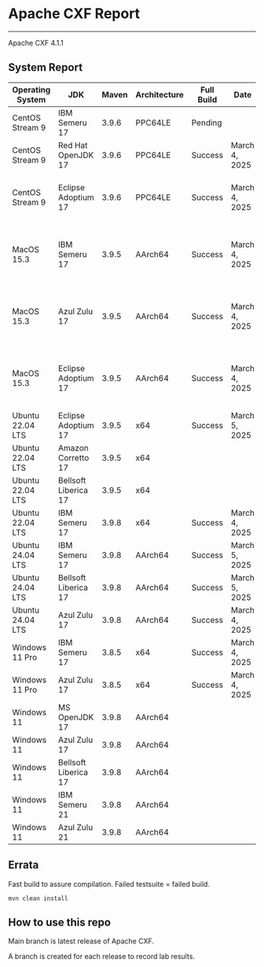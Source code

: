 # Apache CXF Report
--- 

Apache CXF 4.1.1

## System Report

| Operating System    | JDK       | Maven | Architecture | Full Build | Date  | Notes |
|---------------------|-----------|-------|--------------|------------|-------|-------|
| CentOS Stream 9     | IBM Semeru 17  | 3.9.6 | PPC64LE      | Pending  |  | |
| CentOS Stream 9     | Red Hat OpenJDK 17  | 3.9.6 | PPC64LE      |Success  | March 4, 2025 | |
| CentOS Stream 9     | Eclipse Adoptium 17  | 3.9.6 | PPC64LE     |Success  | March 4, 2025 | Some failed JAX-RS System Tests |
| MacOS 15.3          | IBM Semeru 17  | 3.9.5 | AArch64      | Success  | March 4, 2025 | Apache CXF SSE Integration System Tests for Tomcat .|
| MacOS 15.3          | Azul Zulu 17  | 3.9.5 | AArch64     |Success | March 4, 2025 | Apache CXF SSE Integration System Tests for Tomcat|
| MacOS 15.3          | Eclipse Adoptium 17  | 3.9.5 | AArch64      |Success | March 4, 2025 | Apache CXF SSE Integration System Tests for Tomcat|
| Ubuntu 22.04 LTS    | Eclipse Adoptium 17  | 3.9.5 | x64     |Success  | March 5, 2025| |
| Ubuntu 22.04 LTS    | Amazon Corretto 17  | 3.9.5 | x64      |   |  | |
| Ubuntu 22.04 LTS    | Bellsoft Liberica 17  | 3.9.5 | x64     |   |  | |
| Ubuntu 22.04 LTS    | IBM Semeru 17  | 3.9.8 | x64      | Success  | March 4, 2025| |
| Ubuntu 24.04 LTS    | IBM Semeru 17  | 3.9.8 | AArch64      |Success  | March 5, 2025| |
| Ubuntu 24.04 LTS    | Bellsoft Liberica 17 | 3.9.8 | AArch64      |Success  | March 5, 2025| |
| Ubuntu 24.04 LTS    | Azul Zulu 17  | 3.9.8 | AArch64      |Success  | March 4, 2025| |
| Windows 11 Pro      | IBM Semeru 17  | 3.8.5 | x64      | Success  | March 4, 2025 | |
| Windows 11 Pro      | Azul Zulu 17  | 3.8.5 | x64      | Success  | March 4, 2025 | |
| Windows 11       | MS OpenJDK 17  | 3.9.8 | AArch64      |   |  | |
| Windows 11       | Azul Zulu 17  | 3.9.8 | AArch64      | | | |
| Windows 11       | Bellsoft Liberica 17  | 3.9.8 | AArch64      |   |  | |
| Windows 11       | IBM Semeru 21  | 3.9.8 | AArch64      |   |  | |
| Windows 11       | Azul Zulu 21  | 3.9.8 | AArch64      |   |  | |



## Errata


Fast build to assure compilation. Failed testsuite = failed build.
```
mvn clean install
```

## How to use this repo

Main branch is latest release of Apache CXF.

A branch is created for each release to record lab results.
